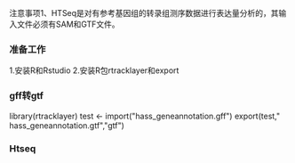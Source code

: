 

注意事项1、HTSeq是对有参考基因组的转录组测序数据进行表达量分析的，其输入文件必须有SAM和GTF文件。

### 准备工作
1.安装R和Rstudio
2.安装R包rtracklayer和export


### gff转gtf
library(rtracklayer)
test <- import("hass_geneannotation.gff")
export(test," hass_geneannotation.gtf","gtf")

### Htseq
